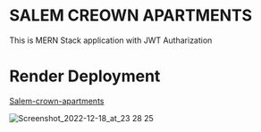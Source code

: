 # SALEM CREOWN APARTMENTS

This is MERN Stack application with JWT Autharization

# Render Deployment
[Salem-crown-apartments](https://salem-crown-apartments.onrender.com/)

![Screenshot_2022-12-18_at_23 28 25](https://user-images.githubusercontent.com/112988428/210862139-e9c18339-dbec-4a06-aeba-56488b751134.jpg)
